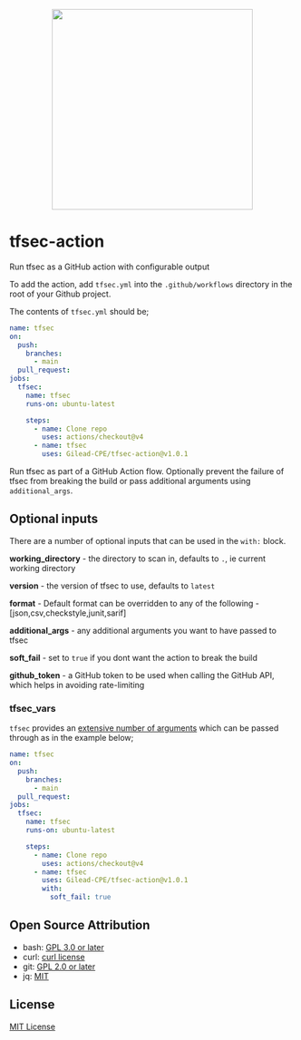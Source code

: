 <p align="center">
  <img width="354" src="./tfsec.png">
</p>

# tfsec-action

Run tfsec as a GitHub action with configurable output

To add the action, add `tfsec.yml` into the `.github/workflows` directory in the root of your Github project.

The contents of `tfsec.yml` should be;

```yaml
name: tfsec
on:
  push:
    branches:
      - main
  pull_request:
jobs:
  tfsec:
    name: tfsec
    runs-on: ubuntu-latest

    steps:
      - name: Clone repo
        uses: actions/checkout@v4
      - name: tfsec
        uses: Gilead-CPE/tfsec-action@v1.0.1
```

Run tfsec as part of a GitHub Action flow. Optionally prevent the failure of tfsec from breaking the build or pass additional arguments using `additional_args`.

## Optional inputs

There are a number of optional inputs that can be used in the `with:` block.

**working_directory** - the directory to scan in, defaults to `.`, ie current working directory

**version** - the version of tfsec to use, defaults to `latest`

**format** - Default format can be overridden to any of the following - [json,csv,checkstyle,junit,sarif]

**additional_args** - any additional arguments you want to have passed to tfsec

**soft_fail** - set to `true` if you dont want the action to break the build

**github_token** - a GitHub token to be used when calling the GitHub API, which helps in avoiding rate-limiting

### tfsec_vars

`tfsec` provides an [extensive number of arguments](https://aquasecurity.github.io/tfsec/v0.63.1/getting-started/usage/) which can be passed through as in the example below;

```yaml
name: tfsec
on:
  push:
    branches:
      - main
  pull_request:
jobs:
  tfsec:
    name: tfsec
    runs-on: ubuntu-latest

    steps:
      - name: Clone repo
        uses: actions/checkout@v4
      - name: tfsec
        uses: Gilead-CPE/tfsec-action@v1.0.1
        with:
          soft_fail: true
```

## Open Source Attribution

- bash: [GPL 3.0 or later](https://www.gnu.org/licenses/gpl-3.0.html)
- curl: [curl license](https://curl.se/docs/copyright.html)
- git: [GPL 2.0 or later](https://github.com/git/git/blob/master/COPYING)
- jq: [MIT](https://github.com/stedolan/jq/blob/master/COPYING)

## License

[MIT License](https://github.com/nkuik/tfsec-action/blob/master/LICENSE)
